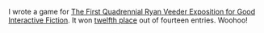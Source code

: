 I wrote a game for [The First Quadrennial Ryan Veeder Exposition
for Good Interactive Fiction](http://rcveeder.net/expo/).  It won
[twelfth place](https://www.youtube.com/watch?v=jOjuOk6y0k8) out
of fourteen entries.  Woohoo!
